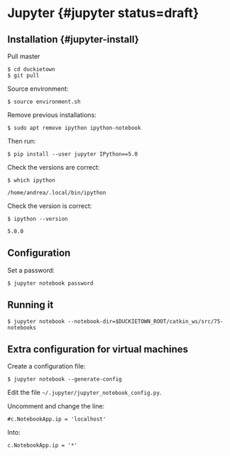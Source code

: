 # Jupyter  {#jupyter status=draft}

## Installation {#jupyter-install}

Pull master

    $ cd duckietown
    $ git pull

Source environment:

    $ source environment.sh

Remove previous installations:

    $ sudo apt remove ipython ipython-notebook

Then run:

    $ pip install --user jupyter IPython==5.0

Check the versions are correct:

    $ which ipython

    /home/andrea/.local/bin/ipython

Check the version is correct:

    $ ipython --version

    5.0.0

## Configuration

Set a password:

    $ jupyter notebook password


## Running it

    $ jupyter notebook --notebook-dir=$DUCKIETOWN_ROOT/catkin_ws/src/75-notebooks



## Extra configuration for virtual machines


Create a configuration file:

    $ jupyter notebook --generate-config

Edit the file `~/.jupyter/jupyter_notebook_config.py`.

Uncomment and change the line:

    #c.NotebookApp.ip = 'localhost'

Into:

    c.NotebookApp.ip = '*'
